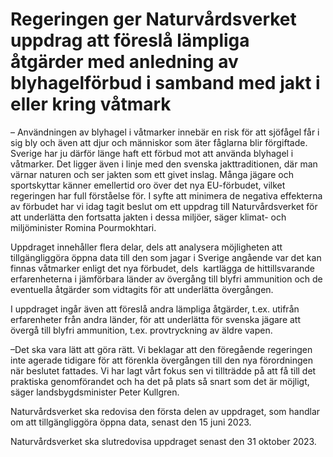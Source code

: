 # Regeringen ger Naturvårdsverket uppdrag att föreslå lämpliga åtgärder med anledning av blyhagelförbud i samband med jakt i eller kring våtmark

– Användningen av blyhagel i våtmarker innebär en risk för att sjöfågel får i sig bly och även att djur och människor som äter fåglarna blir förgiftade. Sverige har ju därför länge haft ett förbud mot att använda blyhagel i våtmarker. Det ligger även i linje med den svenska jakttraditionen, där man värnar naturen och ser jakten som ett givet inslag. Många jägare och sportskyttar känner emellertid oro över det nya EU\-förbudet, vilket regeringen har full förståelse för. I syfte att minimera de negativa effekterna av förbudet har vi idag tagit beslut om ett uppdrag till Naturvårdsverket för att underlätta den fortsatta jakten i dessa miljöer, säger klimat\- och miljöminister Romina Pourmokhtari.

Uppdraget innehåller flera delar, dels att analysera möjligheten att tillgängliggöra öppna data till den som jagar i Sverige angående var det kan finnas våtmarker enligt det nya förbudet, dels  kartlägga de hittillsvarande erfarenheterna i jämförbara länder av övergång till blyfri ammunition och de eventuella åtgärder som vidtagits för att underlätta övergången.

I uppdraget ingår även att föreslå andra lämpliga åtgärder, t.ex. utifrån erfarenheter från andra länder, för att underlätta för svenska jägare att övergå till blyfri ammunition, t.ex. provtryckning av äldre vapen.

–Det ska vara lätt att göra rätt. Vi beklagar att den föregående regeringen inte agerade tidigare för att förenkla övergången till den nya förordningen när beslutet fattades. Vi har lagt vårt fokus sen vi tillträdde på att få till det praktiska genomförandet och ha det på plats så snart som det är möjligt, säger landsbygdsminister Peter Kullgren.

Naturvårdsverket ska redovisa den första delen av uppdraget, som handlar om att tillgängliggöra öppna data, senast den 15 juni 2023\.

Naturvårdsverket ska slutredovisa uppdraget senast den 31 oktober 2023\.
